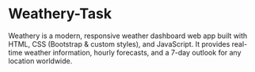 # Weathery-Task
Weathery is a modern, responsive weather dashboard web app built with HTML, CSS (Bootstrap & custom styles), and JavaScript. It provides real-time weather information, hourly forecasts, and a 7-day outlook for any location worldwide.
